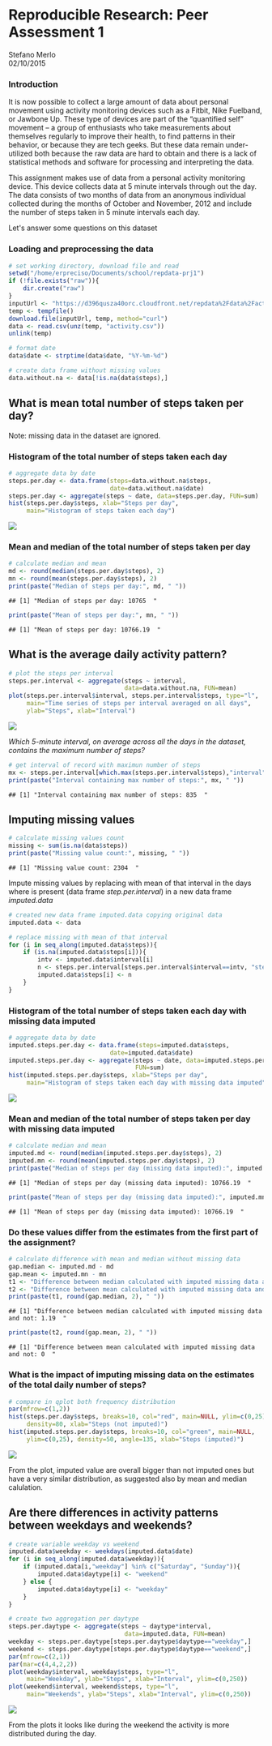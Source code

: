 # Reproducible Research: Peer Assessment 1
Stefano Merlo  
02/10/2015  

### Introduction

It is now possible to collect a large amount of data about personal movement using activity monitoring devices such as a Fitbit, Nike Fuelband, or Jawbone Up. These type of devices are part of the “quantified self” movement – a group of enthusiasts who take measurements about themselves regularly to improve their health, to find patterns in their behavior, or because they are tech geeks. But these data remain under-utilized both because the raw data are hard to obtain and there is a lack of statistical methods and software for processing and interpreting the data.

This assignment makes use of data from a personal activity monitoring device. This device collects data at 5 minute intervals through out the day. The data consists of two months of data from an anonymous individual collected during the months of October and November, 2012 and include the number of steps taken in 5 minute intervals each day.

Let's answer some questions on this dataset

### Loading and preprocessing the data


```r
# set working directory, download file and read
setwd("/home/erpreciso/Documents/school/repdata-prj1")
if (!file.exists("raw")){
    dir.create("raw")
}
inputUrl <- "https://d396qusza40orc.cloudfront.net/repdata%2Fdata%2Factivity.zip"
temp <- tempfile()
download.file(inputUrl, temp, method="curl")
data <- read.csv(unz(temp, "activity.csv"))
unlink(temp)

# format date
data$date <- strptime(data$date, "%Y-%m-%d")

# create data frame without missing values
data.without.na <- data[!is.na(data$steps),]
```

## What is mean total number of steps taken per day?

Note: missing data in the dataset are ignored.

### Histogram of the total number of steps taken each day

```r
# aggregate data by date
steps.per.day <- data.frame(steps=data.without.na$steps,
                            date=data.without.na$date)
steps.per.day <- aggregate(steps ~ date, data=steps.per.day, FUN=sum)
hist(steps.per.day$steps, xlab="Steps per day", 
     main="Histogram of steps taken each day")
```

![](./PA1_template_files/figure-html/unnamed-chunk-2-1.png) 

### Mean and median of the total number of steps taken per day

```r
# calculate median and mean
md <- round(median(steps.per.day$steps), 2)
mn <- round(mean(steps.per.day$steps), 2)
print(paste("Median of steps per day:", md, " "))
```

```
## [1] "Median of steps per day: 10765  "
```

```r
print(paste("Mean of steps per day:", mn, " "))
```

```
## [1] "Mean of steps per day: 10766.19  "
```

## What is the average daily activity pattern?


```r
# plot the steps per interval
steps.per.interval <- aggregate(steps ~ interval,
                                data=data.without.na, FUN=mean)
plot(steps.per.interval$interval, steps.per.interval$steps, type="l",
     main="Time series of steps per interval averaged on all days",
     ylab="Steps", xlab="Interval")
```

![](./PA1_template_files/figure-html/unnamed-chunk-4-1.png) 

*Which 5-minute interval, on average across all the days in the dataset, contains the maximum number of steps?*

```r
# get interval of record with maximun number of steps
mx <- steps.per.interval[which.max(steps.per.interval$steps),"interval"]
print(paste("Interval containing max number of steps:", mx, " "))
```

```
## [1] "Interval containing max number of steps: 835  "
```

## Imputing missing values


```r
# calculate missing values count
missing <- sum(is.na(data$steps))
print(paste("Missing value count:", missing, " "))
```

```
## [1] "Missing value count: 2304  "
```

Impute missing values by replacing with mean of that interval in the days where is present (data frame *step.per.interval*) in a new data frame *imputed.data*


```r
# created new data frame imputed.data copying original data
imputed.data <- data

# replace missing with mean of that interval
for (i in seq_along(imputed.data$steps)){
    if (is.na(imputed.data$steps[i])){
        intv <- imputed.data$interval[i]
        n <- steps.per.interval[steps.per.interval$interval==intv, "steps"]
        imputed.data$steps[i] <- n
    }
}
```

### Histogram of the total number of steps taken each day with missing data imputed

```r
# aggregate data by date
imputed.steps.per.day <- data.frame(steps=imputed.data$steps,
                            date=imputed.data$date)
imputed.steps.per.day <- aggregate(steps ~ date, data=imputed.steps.per.day,
                                   FUN=sum)
hist(imputed.steps.per.day$steps, xlab="Steps per day", 
     main="Histogram of steps taken each day with missing data imputed")
```

![](./PA1_template_files/figure-html/unnamed-chunk-8-1.png) 

### Mean and median of the total number of steps taken per day with missing data imputed

```r
# calculate median and mean
imputed.md <- round(median(imputed.steps.per.day$steps), 2)
imputed.mn <- round(mean(imputed.steps.per.day$steps), 2)
print(paste("Median of steps per day (missing data imputed):", imputed.md, " "))
```

```
## [1] "Median of steps per day (missing data imputed): 10766.19  "
```

```r
print(paste("Mean of steps per day (missing data imputed):", imputed.mn, " "))
```

```
## [1] "Mean of steps per day (missing data imputed): 10766.19  "
```

### Do these values differ from the estimates from the first part of the assignment?


```r
# calculate difference with mean and median without missing data
gap.median <- imputed.md - md
gap.mean <- imputed.mn - mn
t1 <- "Difference between median calculated with imputed missing data and not:"
t2 <- "Difference between mean calculated with imputed missing data and not:"
print(paste(t1, round(gap.median, 2), " "))
```

```
## [1] "Difference between median calculated with imputed missing data and not: 1.19  "
```

```r
print(paste(t2, round(gap.mean, 2), " "))
```

```
## [1] "Difference between mean calculated with imputed missing data and not: 0  "
```

### What is the impact of imputing missing data on the estimates of the total daily number of steps?


```r
# compare in qplot both frequency distribution
par(mfrow=c(1,2))
hist(steps.per.day$steps, breaks=10, col="red", main=NULL, ylim=c(0,25),
     density=80, xlab="Steps (not imputed)")
hist(imputed.steps.per.day$steps, breaks=10, col="green", main=NULL,
     ylim=c(0,25), density=50, angle=135, xlab="Steps (imputed)")
```

![](./PA1_template_files/figure-html/unnamed-chunk-11-1.png) 

From the plot, imputed value are overall bigger than not imputed ones but have a very similar distribution, as suggested also by mean and median calulation.

## Are there differences in activity patterns between weekdays and weekends?


```r
# create variable weekday vs weekend
imputed.data$weekday <- weekdays(imputed.data$date)
for (i in seq_along(imputed.data$weekday)){
    if (imputed.data[i,"weekday"] %in% c("Saturday", "Sunday")){
        imputed.data$daytype[i] <- "weekend"
    } else {
        imputed.data$daytype[i] <- "weekday"
    }
}

# create two aggregation per daytype
steps.per.daytype <- aggregate(steps ~ daytype*interval,
                                data=imputed.data, FUN=mean)
weekday <- steps.per.daytype[steps.per.daytype$daytype=="weekday",]
weekend <- steps.per.daytype[steps.per.daytype$daytype=="weekend",]
par(mfrow=c(2,1))
par(mar=c(4,4,2,2))
plot(weekday$interval, weekday$steps, type="l",
     main="Weekday", ylab="Steps", xlab="Interval", ylim=c(0,250))
plot(weekend$interval, weekend$steps, type="l",
     main="Weekends", ylab="Steps", xlab="Interval", ylim=c(0,250))
```

![](./PA1_template_files/figure-html/unnamed-chunk-12-1.png) 

From the plots it looks like during the weekend the activity is more distributed during the day.
